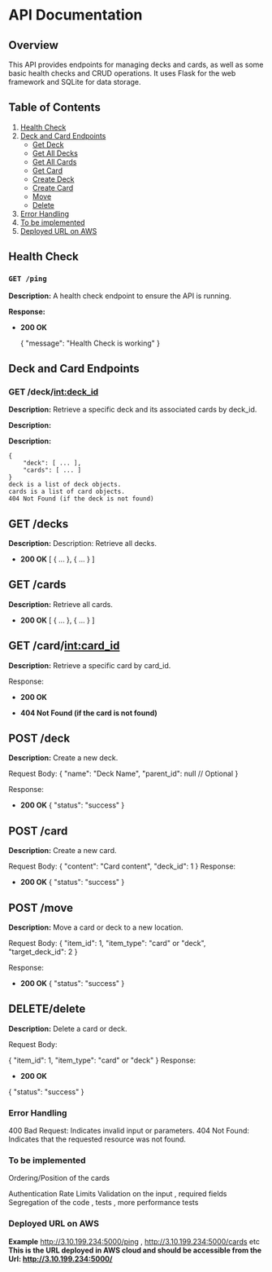 # API Documentation

## Overview

This API provides endpoints for managing decks and cards, as well as some basic health checks and CRUD operations. 
It uses Flask for the web framework and SQLite for data storage.

## Table of Contents

1. [Health Check](#health-check)
2. [Deck and Card Endpoints](#deck-and-card-endpoints)
   - [Get Deck](#get-deckintdeck_id)
   - [Get All Decks](#get-decks)
   - [Get All Cards](#get-cards)
   - [Get Card](#get-cardintcard_id)
   - [Create Deck](#post-deck)
   - [Create Card](#post-deck)
   - [Move](#post-move)
   - [Delete](#delete-delete)
4. [Error Handling](#error-handling)
5. [To be implemented](#to-be-implemented)
6. [Deployed URL on AWS](#deployed-url-on-aws)

## Health Check

### `GET /ping`

**Description:** A health check endpoint to ensure the API is running.

**Response:**

- **200 OK**

  {
    "message": "Health Check is working"
  }

## Deck and Card Endpoints

### GET /deck/<int:deck_id>

**Description:** Retrieve a specific deck and its associated cards by deck_id.

**Description:** 

**Description:** 

    {
        "deck": [ ... ],
        "cards": [ ... ]
    }
    deck is a list of deck objects.
    cards is a list of card objects.
    404 Not Found (if the deck is not found)

## GET /decks
**Description:**  Description: Retrieve all decks.

- **200 OK**
    [
        { ... },
        { ... }
    ]

## GET /cards
**Description:**   Retrieve all cards.

- **200 OK**
    [
        { ... },
        { ... }
    ]

## GET /card/<int:card_id>
**Description:**  Retrieve a specific card by card_id.

Response:

- **200 OK**

- **404 Not Found (if the card is not found)**

## POST /deck
**Description:** Create a new deck.

Request Body:
{
  "name": "Deck Name",
  "parent_id": null // Optional
}

Response:

- **200 OK**
    {
    "status": "success"
    }


## POST /card
**Description:**  Create a new card.

Request Body:
{
  "content": "Card content",
  "deck_id": 1
}
Response:

- **200 OK**
    {
    "status": "success"
    }

## POST /move
**Description:**  Move a card or deck to a new location.

Request Body:
{
  "item_id": 1,
  "item_type": "card" or "deck",
  "target_deck_id": 2
}

Response:
- **200 OK**
{
  "status": "success"
}

## DELETE/delete
**Description:**  Delete a card or deck.

Request Body:

{
  "item_id": 1,
  "item_type": "card" or "deck"
}
Response:

- **200 OK**

{
  "status": "success"
}


### Error Handling
400 Bad Request: Indicates invalid input or parameters.
404 Not Found: Indicates that the requested resource was not found.


### To be implemented

Ordering/Position of the cards

Authentication
Rate Limits
Validation on the input , required fields
Segregation of the code , tests , more performance tests


### Deployed URL on AWS
**Example** http://3.10.199.234:5000/ping , http://3.10.199.234:5000/cards etc
**This is the URL deployed in AWS cloud and should be accessible from the Url: http://3.10.199.234:5000/**
